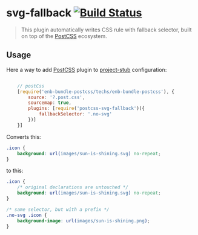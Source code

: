 # svg-fallback [![Build Status](https://secure.travis-ci.org/justim/postcss-svg-fallback.png)](https://travis-ci.org/justim/postcss-svg-fallback)

> This plugin  automatically writes CSS rule with fallback selector, built on top of the [PostCSS] ecosystem.

## Usage


Here a way to add [PostCSS] plugin to [project-stub](https://github.com/bem/project-stub) configuration:

```js

	// postCss
	[require('enb-bundle-postcss/techs/enb-bundle-postcss'), {
		source: '?.post.css',
		sourcemap: true,
		plugins: [require('postcss-svg-fallback')({
			fallbackSelector: '.no-svg'
		})]
	}]


```


Converts this:

```css
.icon {
	background: url(images/sun-is-shining.svg) no-repeat;
}
```

to this:

```css
.icon {
	/* original declarations are untouched */
	background: url(images/sun-is-shining.svg) no-repeat;
}

/* same selector, but with a prefix */
.no-svg .icon {
	background-image: url(images/sun-is-shining.png);
}
```
[PostCSS]: https://github.com/postcss/postcss

